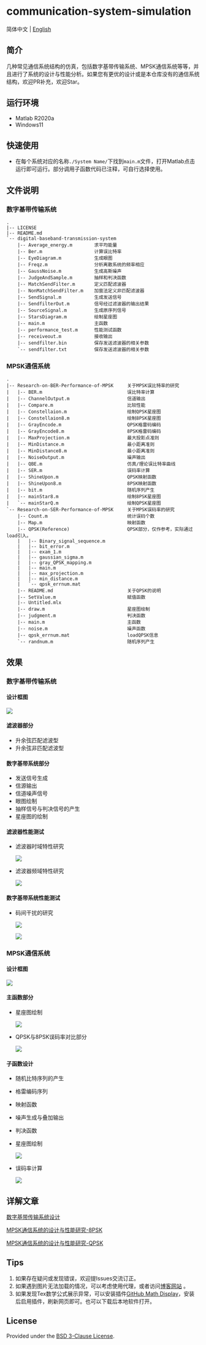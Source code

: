 # communication-system-simulation

简体中文 | [English](https://github.com/timerring/communication-system-simulation/blob/main/README_EN.md)

## 简介

几种常见通信系统结构的仿真，包括数字基带传输系统、MPSK通信系统等等，并且进行了系统的设计与性能分析。如果您有更优的设计或是本仓库没有的通信系统结构，欢迎PR补充，欢迎Star。

## 运行环境

- Matlab R2020a
- Windows11

## 快速使用

- 在每个系统对应的名称`./System Name/`下找到`main.m`文件，打开Matlab点击运行即可运行。部分调用子函数代码已注释，可自行选择使用。

## 文件说明

### 数字基带传输系统

```
.
|-- LICENSE
|-- README.md
`-- digital-baseband-transmission-system
    |-- Average_energy.m		求平均能量
    |-- Ber.m					计算误比特率
    |-- EyeDiagram.m			生成眼图
    |-- Freqz.m					分析离散系统的频率相应
    |-- GaussNoise.m			生成高斯噪声
    |-- JudgeAndSample.m		抽样和判决函数
    |-- MatchSendFilter.m		定义匹配滤波器
    |-- NonMatchSendFilter.m	加窗法定义非匹配滤波器
    |-- SendSignal.m			生成发送信号
    |-- SendfilterOut.m			信号经过滤波器的输出结果
    |-- SourceSignal.m			生成原序列信号
    |-- StarsDiagram.m			绘制星座图
    |-- main.m					主函数
    |-- performance_test.m		性能测试函数
    |-- receiveout.m			接收输出
    |-- sendfilter.bin			保存发送滤波器的相关参数
    `-- sendfilter.txt			保存发送滤波器的相关参数
```

### MPSK通信系统

```
.
|-- Research-on-BER-Performance-of-MPSK		关于MPSK误比特率的研究
|   |-- BER.m								误比特率计算
|   |-- ChannelOutput.m						信道输出
|   |-- Compare.m							比较性能
|   |-- Constellaion.m						绘制QPSK星座图
|   |-- Constellaion8.m						绘制8PSK星座图
|   |-- GrayEncode.m						QPSK格雷码编码
|   |-- GrayEncode8.m						8PSK格雷码编码
|   |-- MaxProjection.m						最大投影点准则
|   |-- MinDistance.m						最小距离准则
|   |-- MinDistance8.m						最小距离准则
|   |-- NoiseOutput.m						噪声输出
|   |-- QBE.m								仿真/理论误比特率曲线
|   |-- SER.m								误码率计算
|   |-- ShineUpon.m							QPSK映射函数
|   |-- ShineUpon8.m						8PSK映射函数
|   |-- bit.m								随机序列产生
|   |-- mainStar8.m							绘制8PSK星座图
|   `-- mainStarQ.m							绘制QPSK星座图
`-- Research-on-SER-Performance-of-MPSK		关于MPSK误码率的研究
    |-- Count.m								统计误码个数
    |-- Map.m								映射函数
    |-- QPSK(Reference)						QPSK部分，仅作参考，实际通过load引入。
    |   |-- Binary_signal_sequence.m
    |   |-- bit_error.m
    |   |-- exam_1.m
    |   |-- gaussian_sigma.m
    |   |-- gray_QPSK_mapping.m
    |   |-- main.m
    |   |-- max_projection.m
    |   |-- min_distance.m
    |   `-- qpsk_errnum.mat
    |-- README.md							关于QPSK的说明
    |-- SetValue.m							赋值函数
    |-- Untitled.mlx
    |-- draw.m								星座图绘制
    |-- judgment.m							判决函数
    |-- main.m								主函数
    |-- noise.m								噪声函数
    |-- qpsk_errnum.mat						loadQPSK信息
    `-- randnum.m							随机序列产生
```

## 效果

### 数字基带传输系统

#### 设计框图

![](https://raw.githubusercontent.com/timerring/picgo/master/picbed/image-20221021184527601.png)

#### 滤波器部分

+ 升余弦匹配滤波型
+ 升余弦非匹配滤波型

#### 数字基带系统部分

+ 发送信号生成
+ 信源输出
+ 信道噪声信号
+ 眼图绘制
+ 抽样信号与判决信号的产生
+ 星座图的绘制

#### 滤波器性能测试

+ 滤波器时域特性研究

  ![](https://raw.githubusercontent.com/timerring/picgo/master/picbed/image-20221021184932293.png)

+ 滤波器频域特性研究

  ![](https://raw.githubusercontent.com/timerring/picgo/master/picbed/image-20221021185016279.png)

#### 数字基带系统性能测试

+ 码间干扰的研究

  ![](https://raw.githubusercontent.com/timerring/picgo/master/picbed/image-20221021185125195.png)

  ![](https://raw.githubusercontent.com/timerring/picgo/master/picbed/image-20221021185218791.png)

### MPSK通信系统

#### 设计框图

![](https://raw.githubusercontent.com/timerring/picgo/master/picbed/image-20221028153836166.png)

#### 主函数部分

+ 星座图绘制

  ![](https://raw.githubusercontent.com/timerring/picgo/master/picbed/image-20221028154515527.png)

+ QPSK与8PSK误码率对比部分

  ![](https://raw.githubusercontent.com/timerring/picgo/master/picbed/image-20221028154533922.png)

#### 子函数设计

+ 随机比特序列的产生

+ 格雷编码序列

+ 映射函数

+ 噪声生成与叠加输出

+ 判决函数

+ 星座图绘制

  ![](https://raw.githubusercontent.com/timerring/picgo/master/picbed/image-20221028154902384.png)

+ 误码率计算

  ![](https://raw.githubusercontent.com/timerring/picgo/master/picbed/image-20221028154855197.png)

## 详解文章

[数字基带传输系统设计](https://github.com/timerring/communication-system-simulation/blob/main/Design%20of%20Digital%20Baseband%20Transmission%20System.md)

[MPSK通信系统的设计与性能研究-8PSK](https://github.com/timerring/communication-system-simulation/blob/main/MPSK%20Communication%20System-8PSK.md)

[MPSK通信系统的设计与性能研究-QPSK](https://github.com/timerring/communication-system-simulation/blob/main/MPSK%20Communication%20System-QPSK.md)



## Tips

1. 如果存在疑问或发现错误，欢迎提Issues交流订正。
2. 如果遇到图片无法加载的情况，可以考虑使用代理，或者访问[博客网站](https://blog.csdn.net/m0_52316372) 。
3. 如果发现Tex数学公式展示异常，可以安装插件[GitHub Math Display](https://chrome.google.com/webstore/detail/github-math-display/cgolaobglebjonjiblcjagnpmdmlgmda?hl=zh-CN)，安装后启用插件，刷新网页即可。也可以下载后本地软件打开。



## License

Provided under the [BSD 3-Clause License](https://github.com/timerring/communication-system-simulation/blob/main/LICENSE).

